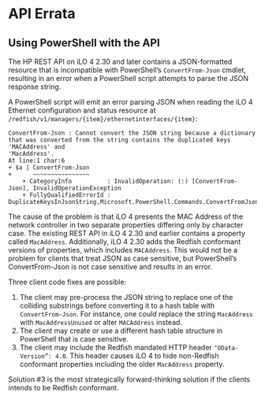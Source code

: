 # API Errata

## Using PowerShell with the API

The HP REST API on iLO 4 2.30 and later contains a JSON-formatted resource that is incompatible with PowerShell’s `ConvertFrom-Json` cmdlet, resulting in an error when a PowerShell script attempts to parse the JSON response string.

A PowerShell script will emit an error parsing JSON when reading the iLO 4 Ethernet configuration and status resource at `/redfish/v1/managers/{item}/ethernetinterfaces/{item}`:

```
ConvertFrom-Json : Cannot convert the JSON string because a dictionary that was converted from the string contains the duplicated keys 'MACAddress' and 
'MacAddress'.
At line:1 char:6
+ $a | ConvertFrom-Json
+      ~~~~~~~~~~~~~~~~
    + CategoryInfo          : InvalidOperation: (:) [ConvertFrom-Json], InvalidOperationException
    + FullyQualifiedErrorId : DuplicateKeysInJsonString,Microsoft.PowerShell.Commands.ConvertFromJsonCommand 

```

The cause of the problem is that iLO 4 presents the MAC Address of the network controller in two separate properties differing only by character case.  The existing REST API in iLO 4 2.30 and earlier contains a property called `MacAddress`.  Additionally, iLO 4 2.30 adds the Redfish conformant versions of properties, which includes `MACAddress`.  This would not be a problem for clients that treat JSON as case sensitive, but PowerShell’s ConvertFrom-Json is not case sensitive and results in an error.

Three client code fixes are possible:

1.	The client may pre-process the JSON string to replace one of the colliding substrings before converting it to a hash table with `ConvertFrom-Json`.  For instance, one could replace the string `MacAddress` with `MacAddressUnused` or alter `MACAddress` instead.
2.	The client may create or use a different hash table structure in PowerShell that is case sensitive.
3.	The client may include the Redfish mandated HTTP header `"OData-Version”: 4.0`.  This header causes iLO 4 to hide non-Redfish conformant properties including the older `MacAddress` property.

Solution #3 is the most strategically forward-thinking solution if the clients intends to be Redfish conformant.



